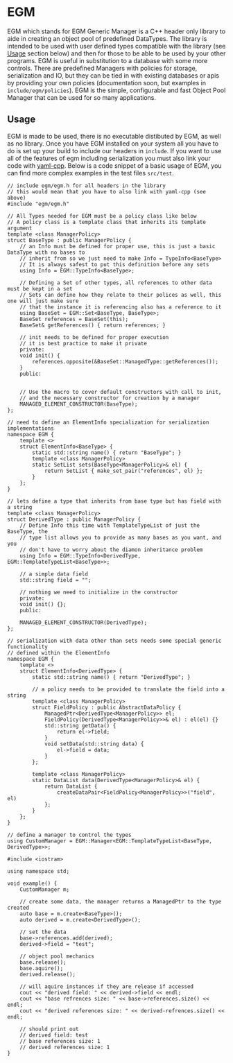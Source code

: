 # EGM

EGM which stands for EGM Generic Manager is a C++ header only library to aide in creating an object pool of predefined DataTypes. The library is intended to be used with user defined types compatible with the library (see [Usage](##Usage) section below) and then for those to be able to be used by your other programs. EGM is useful in substitution to a database with some more controls. There are predefined Managers with policies for storage, serialization and IO, but they can be tied in with existing databases or apis by providing your own policies (documentation soon, but examples in `include/egm/policies`). EGM is the simple, configurable and fast Object Pool Manager that can be used for so many applications.

## Usage

EGM is made to be used, there is no executable distibuted by EGM, as well as no library. Once you have EGM installed on your system all you have to do is set up your build to include our headers in `include`. If you want to use all of the features of egm including serialization you must also link your code with [yaml-cpp](https://github.com/jbeder/yaml-cpp). Below is a code snippet of a basic usage of EGM, you can find more complex examples in the test files `src/test`.

```
// include egm/egm.h for all headers in the library
// this would mean that you have to also link with yaml-cpp (see above)
#include "egm/egm.h"

// All Types needed for EGM must be a policy class like below
// A policy class is a template class that inherits its template argument
template <class ManagerPolicy>
struct BaseType : public ManagerPolicy {
    // an Info must be defined for proper use, this is just a basic DataType with no bases to
    // inherit from so we just need to make Info = TypeInfo<BaseType>
    // It is always safest to put this definition before any sets
    using Info = EGM::TypeInfo<BaseType>;

    // Defining a Set of other types, all references to other data must be kept in a set
    // Sets can define how they relate to their polices as well, this one will just make sure
    // that the instance it is referencing also has a reference to it
    using BaseSet = EGM::Set<BaseType, BaseType>;
    BaseSet references = BaseSet(this);
    BaseSet& getReferences() { return references; }

    // init needs to be defined for proper execution
    // it is best practice to make it private
    private:
    void init() {
        references.opposite(&BaseSet::ManagedType::getReferences());
    }
    public:
    

    // Use the macro to cover default constructors with call to init,
    // and the necessary constructor for creation by a manager
    MANAGED_ELEMENT_CONSTRUCTOR(BaseType);
};

// need to define an ElementInfo specialization for serialization implementations
namespace EGM {
    template <>
    struct ElementInfo<BaseType> {
        static std::string name() { return "BaseType"; }
        template <class ManagerPolicy>
        static SetList sets(BaseType<ManagerPolicy>& el) {
            return SetList { make_set_pair("references", el) };
        }
    };
}

// lets define a type that inherits from base type but has field with a string
template <class ManagerPolicy>
struct DerivedType : public ManagerPolicy {
    // Define Info this time with TemplateTypeList of just the BaseType, the 
    // type list allows you to provide as many bases as you want, and you
    // don't have to worry about the diamon inheritance problem
    using Info = EGM::TypeInfo<DerivedType, EGM::TemplateTypeList<BaseType>>;
    
    // a simple data field
    std::string field = "";

    // nothing we need to initialize in the constructor
    private:
    void init() {};
    public:

    MANAGED_ELEMENT_CONSTRUCTOR(DerivedType);
};

// serialization with data other than sets needs some special generic functionality
// defined within the ElementInfo
namespace EGM {
    template <>
    struct ElementInfo<DerivedType> {
        static std::string name() { return "DerivedType"; }
        
        // a policy needs to be provided to translate the field into a string
        template <class ManagerPolicy>
        struct FieldPolicy : public AbstractDataPolicy {
            ManagedPtr<DerivedType<ManagerPolicy>> el;
            FieldPolicy(DerivedType<ManagerPolicy>>& el) : el(el) {}
            std::string getData() {
                return el->field;
            }
            void setData(std::string data) {
                el->field = data;
            }
        };
        
        template <class ManagerPolicy>
        static DataList data(DerivedType<ManagerPolicy>& el) {
            return DataList {
                createDataPair<FieldPolicy<ManagerPolicy>>("field", el)
            };
        }
    };
}

// define a manager to control the types
using CustomManager = EGM::Manager<EGM::TemplateTypeList<BaseType, DerivedType>>;

#include <iostram>

using namespace std;

void example() {
    CustomManager m;

    // create some data, the manager returns a ManagedPtr to the type created
    auto base = m.create<BaseType>();
    auto derived = m.create<DerivedType>();

    // set the data
    base->references.add(derived);
    derived->field = "test";
    
    // object pool mechanics
    base.release();
    base.aquire();
    derived.release();
    
    // will aquire instances if they are release if accessed
    cout << "derived field: " << derived->field << endl;
    cout << "base refrences size: " << base->references.size() << endl;
    cout << "derived references size: " << derived-refrences.size() << endl;

    // should print out
    // derived field: test
    // base references size: 1
    // derived references size: 1
}
```
